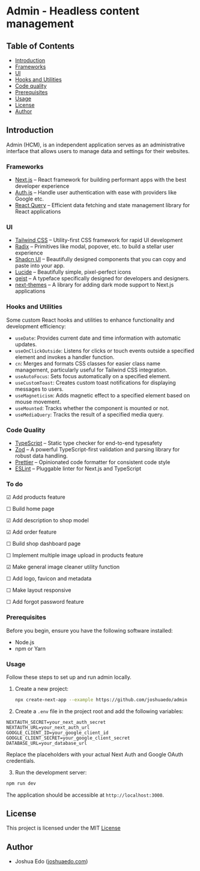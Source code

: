 # Admin - Headless content management

## Table of Contents

- [Introduction](#introduction)
- [Frameworks](#frameworks)
- [UI](#ui)
- [Hooks and Utilities](#hooks-and-utilities)
- [Code quality](#code-quality)
- [Prerequisites](#prerequisites)
- [Usage](#usage)
- [License](#license)
- [Author](#author)

## Introduction

Admin (HCM), is an independent application serves as an administrative interface that allows users to manage data and settings for their websites.

### Frameworks

- [Next.js](https://nextjs.org/) – React framework for building performant apps with the best developer experience
- [Auth.js](https://authjs.dev/) – Handle user authentication with ease with providers like Google etc.
- [React Query](https://tanstack.com/query) – Efficient data fetching and state management library for React applications

### UI

- [Tailwind CSS](https://tailwindcss.com/) – Utility-first CSS framework for rapid UI development
- [Radix](https://www.radix-ui.com/) – Primitives like modal, popover, etc. to build a stellar user experience
- [Shadcn UI](https://ui.shadcn.com/) – Beautifully designed components that you can copy and paste into your app.
- [Lucide](https://lucide.dev/) – Beautifully simple, pixel-perfect icons
- [geist](https://vercel.com/font) – A typeface specifically designed for developers and designers. 
- [next-themes](https://github.com/pacocoursey/next-themes) – A library for adding dark mode support to Next.js applications

### Hooks and Utilities

Some custom React hooks and utilities to enhance functionality and development efficiency:

- `useDate`: Provides current date and time information with automatic updates.
- `useOnClickOutside`: Listens for clicks or touch events outside a specified element and invokes a handler function.
- `cn`: Merges and formats CSS classes for easier class name management, particularly useful for Tailwind CSS integration.
- `useAutoFocus`: Sets focus automatically on a specified element.
- `useCustomToast`: Creates custom toast notifications for displaying messages to users.
- `useMagneticism`: Adds magnetic effect to a specified element based on mouse movement.
- `useMounted`: Tracks whether the component is mounted or not.
- `useMediaQuery`: Tracks the result of a specified media query.

### Code Quality

- [TypeScript](https://www.typescriptlang.org/) – Static type checker for end-to-end typesafety
- [Zod](https://github.com/colinhacks/zod) – A powerful TypeScript-first validation and parsing library for robust data handling.
- [Prettier](https://prettier.io/) – Opinionated code formatter for consistent code style
- [ESLint](https://eslint.org/) – Pluggable linter for Next.js and TypeScript

### To do

&#9745; Add products feature

 &#9744; Build home page

 &#9745; Add description to shop model

 &#9745; Add order feature

  &#9744; Build shop dashboard page

 &#9744; Implement multiple image upload in products feature

 &#9745; Make general image cleaner utility function

 &#9744; Add logo, favicon and metadata

 &#9744; Make layout responsive

 &#9744; Add forgot password feature

### Prerequisites

Before you begin, ensure you have the following software installed:

- Node.js
- npm or Yarn

### Usage

Follow these steps to set up and run admin locally.

1. Create a new project:

   ```bash
   npx create-next-app --example https://github.com/joshuaedo/admin
   ```

 2.  Create a `.env` file in the project root and add the following variables:

   ```env
   NEXTAUTH_SECRET=your_next_auth_secret
   NEXTAUTH_URL=your_next_auth_url
   GOOGLE_CLIENT_ID=your_google_client_id
   GOOGLE_CLIENT_SECRET=your_google_client_secret
   DATABASE_URL=your_database_url
   ```

   Replace the placeholders with your actual Next Auth and Google OAuth credentials.

 3. Run the development server:

   ```bash
   npm run dev
   ```

   The application should be accessible at `http://localhost:3000`.

## License

This project is licensed under the MIT [License](https://github.com/joshuaedo/admin/blob/main/LICENSE) 

## Author

- Joshua Edo ([joshuaedo.com](https://joshuaedo.com))


